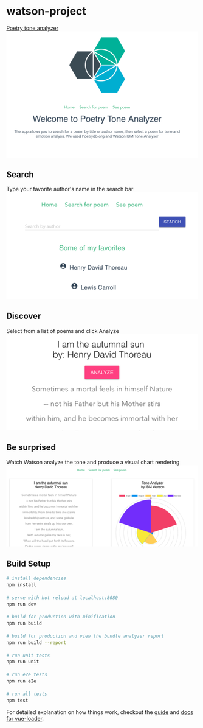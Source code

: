 # watson-project
[Poetry tone analyzer](https://watson-heroku.herokuapp.com/#/)
![Screenshot](src/assets/Landing.png)

## Search 
Type your favorite author's name in the search bar
![Screenshot](src/assets/Search.png)

## Discover
Select from a list of poems and click Analyze
![Screenshot](src/assets/Analyze.png)

## Be surprised
Watch Watson analyze the tone and produce a visual chart rendering
![Screenshot](src/assets/Analysis.png)

## Build Setup

``` bash
# install dependencies
npm install

# serve with hot reload at localhost:8080
npm run dev

# build for production with minification
npm run build

# build for production and view the bundle analyzer report
npm run build --report

# run unit tests
npm run unit

# run e2e tests
npm run e2e

# run all tests
npm test
```

For detailed explanation on how things work, checkout the [guide](http://vuejs-templates.github.io/webpack/) and [docs for vue-loader](http://vuejs.github.io/vue-loader).
